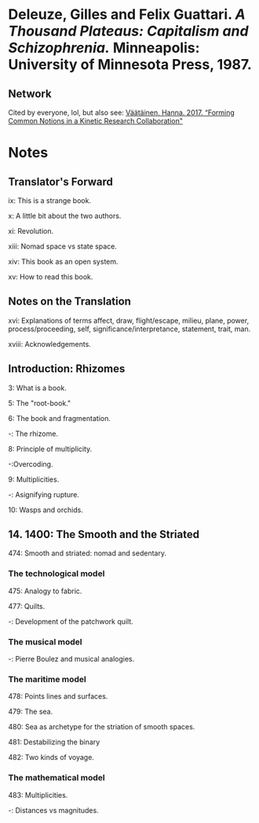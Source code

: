 # Deleuze, Gilles and Felix Guattari. *A Thousand Plateaus: Capitalism and Schizophrenia.* Minneapolis: University of Minnesota Press, 1987.

## Network

Cited by everyone, lol, but also see:
[Väätäinen, Hanna. 2017. “Forming Common Notions in a Kinetic Research Collaboration"](Väätäinen2017.md)

# Notes

## Translator's Forward

ix: This is a strange book.  

x: A little bit about the two authors.  

xi: Revolution.  

xiii: Nomad space vs state space.  

xiv: This book as an open system.  

xv: How to read this book.  

## Notes on the Translation

xvi: Explanations of terms affect, draw, flight/escape, milieu, plane, power, process/proceeding, self, significance/interpretance, statement, trait, man.  

xviii: Acknowledgements.  

## Introduction: Rhizomes  

3: What is a book.  

5: The "root-book."  

6: The book and fragmentation.   

-: The rhizome.  

8: Principle of multiplicity.  

-:Overcoding.  

9: Multiplicities.  

-: Asignifying rupture.  

10: Wasps and orchids.  

## 14. 1400: The Smooth and the Striated  

474: Smooth and striated: nomad and sedentary.  

### The technological model  

475: Analogy to fabric.  

477: Quilts.  

-: Development of the patchwork quilt.  

### The musical model  

-: Pierre Boulez and musical analogies.  

### The maritime model  

478: Points lines and surfaces.  

479: The sea.  

480: Sea as archetype for the striation of smooth spaces.  

481: Destabilizing the binary  

482: Two kinds of voyage.  

### The mathematical model  

483: Multiplicities.  

-: Distances vs magnitudes.  
